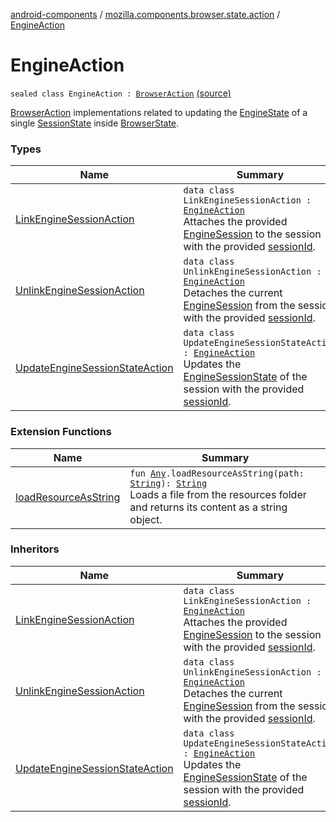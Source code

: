 [android-components](../../index.md) / [mozilla.components.browser.state.action](../index.md) / [EngineAction](./index.md)

# EngineAction

`sealed class EngineAction : `[`BrowserAction`](../-browser-action.md) [(source)](https://github.com/mozilla-mobile/android-components/blob/master/components/browser/state/src/main/java/mozilla/components/browser/state/action/BrowserAction.kt#L297)

[BrowserAction](../-browser-action.md) implementations related to updating the [EngineState](../../mozilla.components.browser.state.state/-engine-state/index.md) of a single [SessionState](../../mozilla.components.browser.state.state/-session-state/index.md) inside
[BrowserState](../../mozilla.components.browser.state.state/-browser-state/index.md).

### Types

| Name | Summary |
|---|---|
| [LinkEngineSessionAction](-link-engine-session-action/index.md) | `data class LinkEngineSessionAction : `[`EngineAction`](./index.md)<br>Attaches the provided [EngineSession](../../mozilla.components.concept.engine/-engine-session/index.md) to the session with the provided [sessionId](-link-engine-session-action/session-id.md). |
| [UnlinkEngineSessionAction](-unlink-engine-session-action/index.md) | `data class UnlinkEngineSessionAction : `[`EngineAction`](./index.md)<br>Detaches the current [EngineSession](../../mozilla.components.concept.engine/-engine-session/index.md) from the session with the provided [sessionId](-unlink-engine-session-action/session-id.md). |
| [UpdateEngineSessionStateAction](-update-engine-session-state-action/index.md) | `data class UpdateEngineSessionStateAction : `[`EngineAction`](./index.md)<br>Updates the [EngineSessionState](../../mozilla.components.concept.engine/-engine-session-state/index.md) of the session with the provided [sessionId](-update-engine-session-state-action/session-id.md). |

### Extension Functions

| Name | Summary |
|---|---|
| [loadResourceAsString](../../mozilla.components.support.test.file/kotlin.-any/load-resource-as-string.md) | `fun `[`Any`](https://kotlinlang.org/api/latest/jvm/stdlib/kotlin/-any/index.html)`.loadResourceAsString(path: `[`String`](https://kotlinlang.org/api/latest/jvm/stdlib/kotlin/-string/index.html)`): `[`String`](https://kotlinlang.org/api/latest/jvm/stdlib/kotlin/-string/index.html)<br>Loads a file from the resources folder and returns its content as a string object. |

### Inheritors

| Name | Summary |
|---|---|
| [LinkEngineSessionAction](-link-engine-session-action/index.md) | `data class LinkEngineSessionAction : `[`EngineAction`](./index.md)<br>Attaches the provided [EngineSession](../../mozilla.components.concept.engine/-engine-session/index.md) to the session with the provided [sessionId](-link-engine-session-action/session-id.md). |
| [UnlinkEngineSessionAction](-unlink-engine-session-action/index.md) | `data class UnlinkEngineSessionAction : `[`EngineAction`](./index.md)<br>Detaches the current [EngineSession](../../mozilla.components.concept.engine/-engine-session/index.md) from the session with the provided [sessionId](-unlink-engine-session-action/session-id.md). |
| [UpdateEngineSessionStateAction](-update-engine-session-state-action/index.md) | `data class UpdateEngineSessionStateAction : `[`EngineAction`](./index.md)<br>Updates the [EngineSessionState](../../mozilla.components.concept.engine/-engine-session-state/index.md) of the session with the provided [sessionId](-update-engine-session-state-action/session-id.md). |
